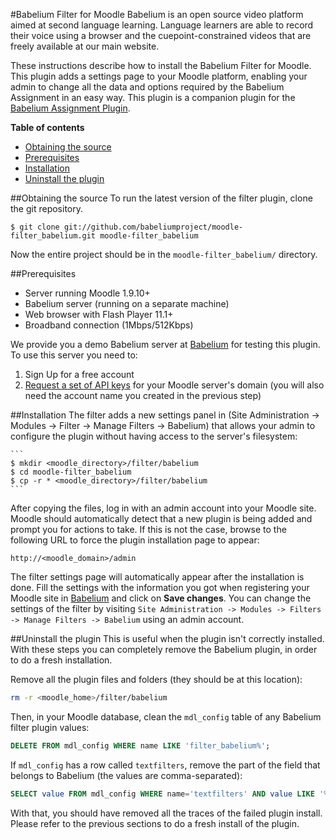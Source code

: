 [Babelium Assignment Plugin]: http://github.com/babelium/moodle-assignment_babelium
[Babelium]: http://babeliumproject.com
[Request a set of API keys]: http://babeliumproject.com/moodleapi.php

#Babelium Filter for Moodle
Babelium is an open source video platform aimed at second language learning. Language learners are able to record their voice using a browser and the cuepoint-constrained videos that are freely available at our main website.

These instructions describe how to install the Babelium Filter for Moodle. This plugin adds a settings page to your Moodle platform, enabling your admin to change all the data and options required by the Babelium Assignment in an easy way. This plugin is a companion plugin for the [Babelium Assignment Plugin][].

**Table of contents**
- [Obtaining the source](#obtaining-the-source)
- [Prerequisites](#prerequisites)
- [Installation](#installation)
- [Uninstall the plugin](#uninstall-the-plugin)

##Obtaining the source
To run the latest version of the filter plugin, clone the git repository.

	$ git clone git://github.com/babeliumproject/moodle-filter_babelium.git moodle-filter_babelium

Now the entire project should be in the `moodle-filter_babelium/` directory.

##Prerequisites

* Server running Moodle 1.9.10+
* Babelium server (running on a separate machine)
* Web browser with Flash Player 11.1+
* Broadband connection (1Mbps/512Kbps)

We provide you a demo Babelium server at [Babelium][] for testing this plugin. To use this server you need to:
	
1. Sign Up for a free account
2. [Request a set of API keys][] for your Moodle server's domain (you will also need the account name you created in the previous step)

##Installation
The filter adds a new settings panel in (Site Administration -&gt; Modules -&gt; Filter -&gt; Manage Filters -&gt; Babelium) that allows your admin to configure the plugin without having access to the server's filesystem:

	```
	$ mkdir <moodle_directory>/filter/babelium
	$ cd moodle-filter_babelium
	$ cp -r * <moodle_directory>/filter/babelium
	```

After copying the files, log in with an admin account into your Moodle site. Moodle should automatically detect that a new plugin is being added and prompt you for actions to take. If this is not the case, browse to the following URL to force the plugin installation page to appear:

	http://<moodle_domain>/admin

The filter settings page will automatically appear after the installation is done. Fill the settings with the information you got when registering your Moodle site in [Babelium] and click on **Save changes**. You can change the settings of the filter by visiting `Site Administration -> Modules -> Filters -> Manage Filters -> Babelium` using an admin account.


##Uninstall the plugin
This is useful when the plugin isn't correctly installed. With these steps you can completely remove the Babelium plugin, in order to do a fresh installation.

Remove all the plugin files and folders (they should be at this location):

```sh
rm -r <moodle_home>/filter/babelium
```

Then, in your Moodle database, clean the `mdl_config` table of any Babelium filter plugin values:

```sql
DELETE FROM mdl_config WHERE name LIKE 'filter_babelium%';
```

If `mdl_config` has a row called `textfilters`, remove the part of the field that belongs to Babelium (the values are comma-separated):

```sql
SELECT value FROM mdl_config WHERE name='textfilters' AND value LIKE '%babelium%';
```

With that, you should have removed all the traces of the failed plugin install. Please refer to the previous sections to do a fresh install of the plugin.
